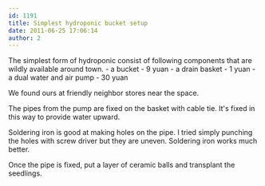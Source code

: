 ```yaml
---
id: 1191
title: Simplest hydroponic bucket setup
date: 2011-06-25 17:06:14
author: 2
---
```


The simplest form of hydroponic consist of following components that are wildly available around town. - a bucket - 9 yuan - a drain basket - 1 yuan - a dual water and air pump - 30 yuan  

We found ours at friendly neighbor stores near the space.  

The pipes from the pump are fixed on the basket with cable tie. It's fixed in this way to provide water upward.  

Soldering iron is good at making holes on the pipe. I tried simply punching the holes with screw driver but they are uneven. Soldering iron works much better.  

Once the pipe is fixed, put a layer of ceramic balls and transplant the seedlings.